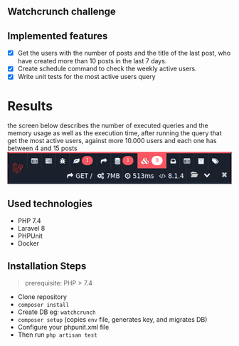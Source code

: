 ## Watchcrunch challenge
## Implemented features
* [x] Get the users with the number of posts and the title of the last post, who have created more than 10 posts in the last 7 days.
* [x] Create schedule command to check the weekly active users.
* [x] Write unit tests for the most active users query

# Results
the screen below describes the number of executed queries and the memory usage as well as the execution time, after running the query that get the most active users, against more 10.000 users and each one has between 4 and 15 posts
![](docs/debug.png)

## Used technologies
- PHP 7.4
- Laravel 8
- PHPUnit
- Docker

## Installation Steps

> prerequisite: PHP > 7.4

* Clone repository
* `composer install`
* Create DB eg: `watchcrunch`
* `composer setup` (copies `env` file, generates key, and migrates DB)
* Configure your phpunit.xml file
* Then run ``` php artisan test ```
